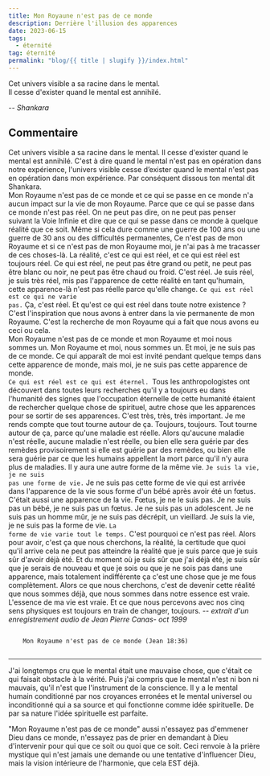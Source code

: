 ```yaml
---
title: Mon Royaune n'est pas de ce monde
description: Derrière l'illusion des apparences
date: 2023-06-15
tags:
  - éternité
tag: éternité
permalink: "blog/{{ title | slugify }}/index.html"
---
```

 Cet univers visible a sa racine dans le mental.  
 Il cesse d'exister quand le mental est annihilé.  
 
<cite class="poem">-- Shankara</cite>

## Commentaire
 
Cet univers visible a sa racine dans le mental. Il cesse d'exister quand le mental est annihilé. C'est à dire quand le mental n'est pas en opération dans notre expérience, l'univers visible cesse d’exister quand le mental n'est pas en opération dans mon expérience. Par conséquent dissous ton mental dit Shankara.  
Mon Royaume n'est pas de ce monde et ce qui se passe en ce monde n'a aucun impact sur la vie de mon Royaume. Parce que ce qui se passe dans ce monde n'est pas réel. On ne peut pas dire, on ne peut pas penser suivant la Voie Infinie et dire que ce qui se passe dans ce monde à quelque réalité que ce soit. Même si cela dure comme une guerre de 100 ans ou une guerre de 30 ans ou des difficultés permanentes, Ce n'est pas de mon Royaume et si ce n'est pas de mon Royaume moi, je n'ai pas à me tracasser de ces choses-là. La réalité, c'est ce qui est réel, et ce qui est réel est toujours réel. Ce qui est réel, ne peut pas être grand ou petit, ne peut pas être blanc ou noir, ne peut pas être chaud ou froid. C'est réel. Je suis réel, je suis très réel, mis pas l'apparence de cette réalité en tant qu'humain, cette apparence-là n'est pas réelle parce qu'elle change. <code>Ce qui est réel est ce qui ne varie pas.</code> Ça, c'est réel. Et qu'est ce qui est réel dans toute notre existence ? C'est l'inspiration que nous avons à entrer dans la vie permanente de mon Royaume. C'est la recherche de mon Royaume qui a fait que nous avons eu ceci ou cela.  
Mon Royaume n'est pas de ce monde et mon Royaume et moi nous sommes un. Mon Royaume et moi, nous sommes un. Et moi, je ne suis pas de ce monde. Ce qui apparaît de moi est invité pendant quelque temps dans cette apparence de monde, mais moi, je ne suis pas cette apparence de monde.  
<code>Ce qui est réel est ce qui est éternel. </code>Tous les anthropologistes ont découvert dans toutes leurs recherches qu'il y a toujours eu dans l'humanité des signes que l'occupation éternelle de cette humanité étaient de rechercher quelque chose de spirituel, autre chose que les apparences pour se sortir de ses apparences. C'est très, très, très important. Je me rends compte que tout tourne autour de ça. Toujours, toujours. Tout tourne autour de ça, parce qu'une maladie est réelle. Alors qu'aucune maladie n'est réelle, aucune maladie n'est réelle, ou bien elle sera guérie par des remèdes provisoirement si elle est guérie par des remèdes, ou bien elle sera guérie par ce que les humains appellent la mort parce qu'il n'y aura plus de maladies. Il y aura une autre forme de la même vie. <code>Je suis la vie, je ne suis pas une forme de vie.</code>  Je ne suis pas cette forme de vie qui est arrivée dans l'apparence de la vie sous forme d'un bébé après avoir été un fœtus. C'était aussi une apparence de la vie. Fœtus, je ne le suis pas. Je ne suis pas un bébé, je ne suis pas un fœtus. Je ne suis pas un adolescent. Je ne suis pas un homme mûr, je ne suis pas décrépit, un vieillard. Je suis la vie, je ne suis pas la forme de vie. <code>La forme de vie varie tout le temps.</code> C'est pourquoi ce n'est pas réel. Alors pour avoir, c'est ça que nous cherchons, la réalité, la certitude que quoi qu'il arrive cela ne peut pas atteindre la réalité que je suis parce que je suis sûr d'avoir déjà été. Et du moment où je suis sûr que j'ai déjà été, je suis sûr que je serais de nouveau et que je sois ou que je ne sois pas dans une apparence, mais totalement indifférente ça c'est une chose que je me fous complètement. Alors ce que nous cherchons, c'est de devenir cette réalité que nous sommes déjà, que nous sommes dans notre essence est vraie. L'essence de ma vie est vraie. Et ce que nous percevons avec nos cinq sens physiques est toujours en train de changer, toujours. 
 <cite class="poem">-- extrait d'un enregistrement audio de Jean Pierre Canas- oct 1999</cite>
 
 <pre class="La Parole"><code>
	Mon Royaume n'est pas de ce monde (Jean 18:36)
				
</code></pre>

 <hr>
J'ai longtemps cru que le mental était une mauvaise chose, que c'était ce qui faisait obstacle à la vérité. Puis j'ai compris que le mental n'est ni bon ni mauvais, qu'il n'est que l'instrument de la conscience. Il y a le mental humain conditionné par nos croyances erronées et le mental universel ou inconditionné qui a sa source et qui fonctionne comme idée spirituelle. De par sa nature l'idée spirituelle est parfaite.  
  
"Mon Royaume n'est pas de ce monde" aussi n'essayez pas d'emmener Dieu dans ce monde, n'essayez pas de prier en demandant à Dieu d'intervenir pour qui que ce soit ou quoi que ce soit. Ceci renvoie à la prière mystique qui n'est jamais une demande ou une tentative d'influencer Dieu, mais la vision intérieure de l'harmonie, que cela EST déjà.
